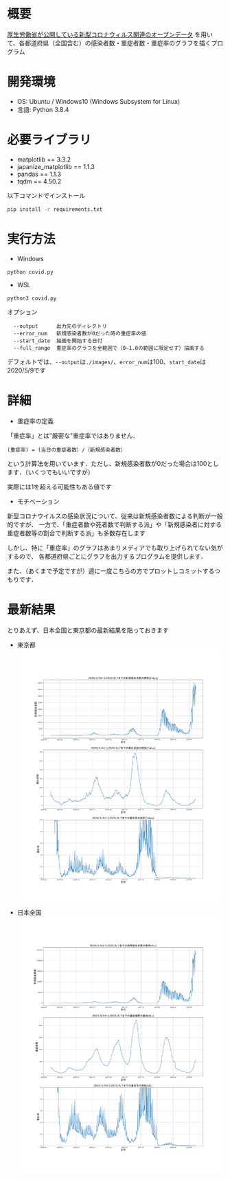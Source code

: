 # 概要
[厚生労働省が公開している新型コロナウィルス関連のオープンデータ](https://covid19.mhlw.go.jp/) を用いて、各都道府県（全国含む）の感染者数・重症者数・重症率のグラフを描くプログラム
# 開発環境
- OS: Ubuntu / Windows10 (Windows Subsystem for Linux)
- 言語: Python 3.8.4
# 必要ライブラリ
- matplotlib == 3.3.2
- japanize_matplotlib == 1.1.3
- pandas == 1.1.3
- tqdm == 4.50.2

以下コマンドでインストール
```bash
pip install -r requirements.txt
```

# 実行方法
- Windows
```
python covid.py
```
- WSL
```
python3 covid.py
```
オプション
```
  --output      出力先のディレクトリ
  --error_num   新規感染者数が0だった時の重症率の値
  --start_date  描画を開始する日付
  --full_range  重症率のグラフを全範囲で（0~1.0の範囲に限定せず）描画する
```
デフォルトでは、`--output`は`./images/`、`error_num`は100、`start_date`は2020/5/9です
# 詳細
- 重症率の定義

「重症率」とは"厳密な"重症率ではありません．

`(重症率) = (当日の重症者数）/（新規感染者数）`

という計算法を用いています．ただし、新規感染者数が0だった場合は100とします．（いくつでもいいですが）

実際には1を超える可能性もある値です

- モチベーション

新型コロナウイルスの感染状況について、従来は新規感染者数による判断が一般的ですが、
一方で、「重症者数や死者数で判断する派」や「新規感染者に対する重症者数等の割合で判断する派」も多数存在します

しかし、特に「重症率」のグラフはあまりメディアでも取り上げられてない気がするので、
各都道府県ごとにグラフを出力するプログラムを提供します．

また、（あくまで予定ですが）週に一度こちらの方でプロットしコミットするつもりです．

# 最新結果
とりあえず、日本全国と東京都の最新結果を貼っておきます

- 東京都
![tokyo](images/Tokyo.png)
- 日本全国
![All](images/ALL.png)


